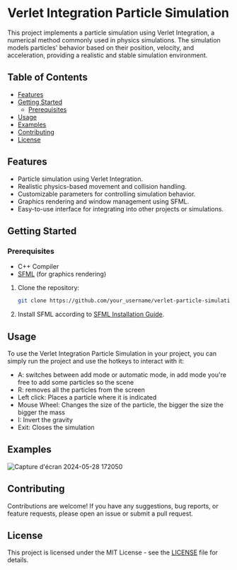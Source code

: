 # Verlet Integration Particle Simulation

This project implements a particle simulation using Verlet Integration, a numerical method commonly used in physics simulations. The simulation models particles' behavior based on their position, velocity, and acceleration, providing a realistic and stable simulation environment.

## Table of Contents

- [Features](#features)
- [Getting Started](#getting-started)
  - [Prerequisites](#prerequisites)
- [Usage](#usage)
- [Examples](#examples)
- [Contributing](#contributing)
- [License](#license)

## Features

- Particle simulation using Verlet Integration.
- Realistic physics-based movement and collision handling.
- Customizable parameters for controlling simulation behavior.
- Graphics rendering and window management using SFML.
- Easy-to-use interface for integrating into other projects or simulations.

## Getting Started

### Prerequisites

- C++ Compiler
- [SFML](https://www.sfml-dev.org/) (for graphics rendering)

1. Clone the repository:

    ```bash
    git clone https://github.com/your_username/verlet-particle-simulation.git
    ```

2. Install SFML according to [SFML Installation Guide](https://www.sfml-dev.org/tutorials/2.5/start-linux.php).

## Usage

To use the Verlet Integration Particle Simulation in your project, you can simply run the project and use the hotkeys to interact with it:

 - A: switches between add mode or automatic mode, in add mode you're free to add some particles so the scene
 - R: removes all the particles from the screen
 - Left click: Places a particle where it is indicated
 - Mouse Wheel: Changes the size of the particle, the bigger the size the bigger the mass
 - I: Invert the gravity
 - Exit: Closes the simulation

## Examples

![Capture d'écran 2024-05-28 172050](https://github.com/bastienyoussfi/PhysicsEngine/assets/119053006/83a9f951-cf68-40fa-9fa1-d3ffd38c3431)

## Contributing

Contributions are welcome! If you have any suggestions, bug reports, or feature requests, please open an issue or submit a pull request.

## License

This project is licensed under the MIT License - see the [LICENSE](LICENSE) file for details.
